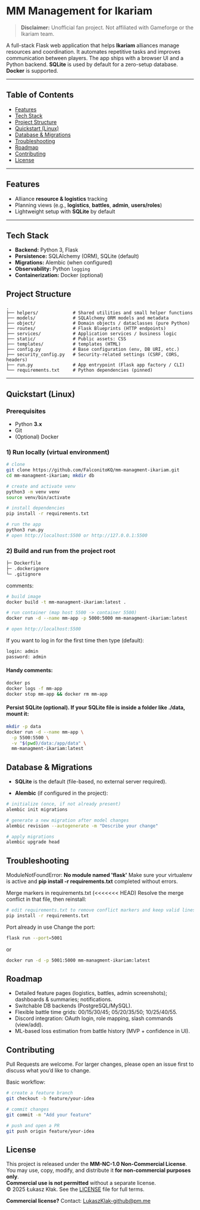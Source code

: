 # MM Management for Ikariam

> **Disclaimer:** Unofficial fan project. Not affiliated with Gameforge or the Ikariam team.

A full-stack Flask web application that helps **Ikariam** alliances manage resources and coordination. It automates repetitive tasks and improves communication between players. The app ships with a browser UI and a Python backend. **SQLite** is used by default for a zero-setup database. **Docker** is supported.

---

## Table of Contents
- [Features](#features)
- [Tech Stack](#tech-stack)
- [Project Structure](#project-structure)
- [Quickstart (Linux)](#quickstart-linux)
- [Database & Migrations](#database--migrations)
- [Troubleshooting](#troubleshooting)
- [Roadmap](#roadmap)
- [Contributing](#contributing)
- [License](#license)

---

## Features
- Alliance **resource & logistics** tracking
- Planning views (e.g., **logistics**, **battles**, **admin**, **users/roles**)
- Lightweight setup with **SQLite** by default

---

## Tech Stack
- **Backend:** Python 3, Flask
- **Persistence:** SQLAlchemy (ORM), SQLite (default)
- **Migrations:** Alembic (when configured)
- **Observability:** Python `logging`
- **Containerization:** Docker (optional)

## Project Structure

```text
.
├── helpers/             # Shared utilities and small helper functions
├── models/              # SQLAlchemy ORM models and metadata
├── object/              # Domain objects / dataclasses (pure Python)
├── routes/              # Flask Blueprints (HTTP endpoints)
├── services/            # Application services / business logic
├── static/              # Public assets: CSS
├── templates/           # templates (HTML)
├── config.py            # Base configuration (env, DB URI, etc.)
├── security_config.py   # Security-related settings (CSRF, CORS, headers)
├── run.py               # App entrypoint (Flask app factory / CLI)
└── requirements.txt     # Python dependencies (pinned)
```
---

## Quickstart (Linux)

### Prerequisites
- Python **3.x**
- Git
- (Optional) Docker

### 1) Run locally (virtual environment)
```bash
# clone
git clone https://github.com/FalconitoKQ/mm-managment-ikariam.git
cd mm-managment-ikariam; mkdir db

# create and activate venv
python3 -m venv venv
source venv/bin/activate

# install dependencies
pip install -r requirements.txt

# run the app
python3 run.py
# open http://localhost:5500 or http://127.0.0.1:5500
```
### 2) Build and run from the project root
```txt
├─ Dockerfile
├─ .dockerignore
└─ .gitignore
```
comments:
```bash
# build image
docker build -t mm-managment-ikariam:latest .

# run container (map host 5500 -> container 5500)
docker run -d --name mm-app -p 5000:5000 mm-managment-ikariam:latest

# open http://localhost:5500
```

If you want to log in for the first time then type (default):
```txt
login: admin
password: admin
```

#### Handy comments:

```bash
docker ps
docker logs -f mm-app
docker stop mm-app && docker rm mm-app
```

#### Persist SQLite (optional). If your SQLite file is inside a folder like ./data, mount it:
```bash
mkdir -p data
docker run -d --name mm-app \
  -p 5500:5500 \
  -v "$(pwd)/data:/app/data" \
  mm-managment-ikariam:latest
```

## Database & Migrations

- **SQLite** is the default (file-based, no external server required).

- **Alembic** (if configured in the project):
```bash
# initialize (once, if not already present)
alembic init migrations

# generate a new migration after model changes
alembic revision --autogenerate -m "Describe your change"

# apply migrations
alembic upgrade head
```

## Troubleshooting

ModuleNotFoundError: **No module named 'flask'**
Make sure your virtualenv is active and **pip install -r requirements.txt** completed without errors.

Merge markers in requirements.txt (<<<<<<< HEAD)
Resolve the merge conflict in that file, then reinstall:

```bash
# edit requirements.txt to remove conflict markers and keep valid lines
pip install -r requirements.txt
```

Port already in use
Change the port:
```bash
flask run --port=5001
```
or
```bash
docker run -d -p 5001:5000 mm-managment-ikariam:latest
```

## Roadmap

- Detailed feature pages (logistics, battles, admin screenshots); dashboards & summaries; notifications.
- Switchable DB backends (PostgreSQL/MySQL).
- Flexible battle time grids: 00/15/30/45; 05/20/35/50; 10/25/40/55.
- Discord integration: OAuth login, role mapping, slash commands (view/add).
- ML-based loss estimation from battle history (MVP + confidence in UI).



## Contributing

Pull Requests are welcome. For larger changes, please open an issue first to discuss what you’d like to change.

Basic workflow:

```bash
# create a feature branch
git checkout -b feature/your-idea

# commit changes
git commit -m "Add your feature"

# push and open a PR
git push origin feature/your-idea
```
## License
This project is released under the **MM-NC-1.0 Non-Commercial License**.  
You may use, copy, modify, and distribute it **for non-commercial purposes only**.  
**Commercial use is not permitted** without a separate license.  
© 2025 Łukasz Kłak. See the [LICENSE](./LICENSE) file for full terms.

**Commercial license?** Contact: LukaszKlak-github@pm.me

